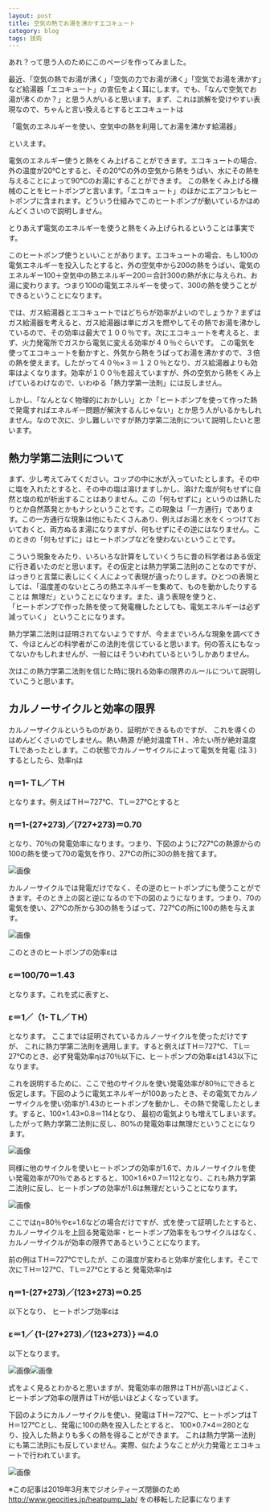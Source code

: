 ```yaml
---
layout: post
title: 空気の熱でお湯を沸かすエコキュート
category: blog
tags: 技術
---
```

あれ？って思う人のためにこのページを作ってみました。

最近、「空気の熱でお湯が沸く」「空気の力でお湯が沸く」「空気でお湯を沸かす」など給湯器「エコキュート」の宣伝をよく耳にします。でも、「なんで空気でお湯が沸くのか？」と思う人がいると思います。まず、これは誤解を受けやすい表現なので、ちゃんと言い換えるとするとエコキュートは

「電気のエネルギーを使い、空気中の熱を利用してお湯を沸かす給湯器」

といえます。

電気のエネルギー使うと熱をくみ上げることができます。エコキュートの場合、外の温度が20℃とすると、その20℃の外の空気から熱をうばい、水にその熱を与えることによって90℃のお湯にすることができます。
この熱をくみ上げる機械のことをヒートポンプと言います。「エコキュート」のほかにエアコンもヒートポンプに含まれます。どういう仕組みでこのヒートポンプが動いているかはめんどくさいので説明しません。

とりあえず電気のエネルギーを使うと熱をくみ上げられるということは事実です。

このヒートポンプ使うといいことがあります。エコキュートの場合、もし100の電気エネルギーを投入したとすると、外の空気中から200の熱をうばい、電気のエネルギー100＋空気中の熱エネルギー200＝合計300の熱が水に与えられ、お湯に変わります。つまり100の電気エネルギーを使って、300の熱を使うことができるということになります。

では、ガス給湯器とエコキュートではどちらが効率がよいのでしょうか？まずはガス給湯器を考えると、ガス給湯器は単にガスを燃やしてその熱でお湯を沸かしているので、その効率は最大で１００％です。次にエコキュートを考えると、まず、火力発電所でガスから電気に変える効率が４０％ぐらいです。 この電気を使ってエコキュートを動かすと、外気から熱をうばってお湯を沸かすので、３倍の熱を使えます。したがって４０％×３＝１２０％となり、ガス給湯器よりも効率はよくなります。効率が１００％を超えていますが、外の空気から熱をくみ上げているわけなので、いわゆる「熱力学第一法則」には反しません。 

しかし、「なんとなく物理的におかしい」とか「ヒートポンプを使って作った熱で発電すればエネルギー問題が解決するんじゃない」とか思う人がいるかもしれません。なので次に、少し難しいですが熱力学第二法則について説明したいと思います。


## 熱力学第二法則について

まず、少し考えてみてください。コップの中に水が入っていたとします。その中に塩を入れたとすると、その中の塩は溶けますしかし、溶けた塩が何もせずに自然と塩の粒が析出することはありません。この「何もせずに」というのは熱したりとか自然蒸発とかもナシということです。この現象は「一方通行」であります。この一方通行な現象は他にもたくさんあり、例えばお湯と水をくっつけておいておくと、両方ぬるま湯になりますが、何もせずにその逆にはなりません。このときの「何もせずに」はヒートポンプなどを使わないということです。

こういう現象をみたり、いろいろな計算をしていくうちに昔の科学者はある仮定に行き着いたのだと思います。その仮定とは熱力学第二法則のことなのですが、はっきりと言葉に表しにくく人によって表現が違ったりします。ひとつの表現としては、「温度差のないところの熱エネルギーを集めて、ものを動かしたりすることは 無理だ」ということになります。また、違う表現を使うと、  
「ヒートポンプで作った熱を使って発電機したとしても、電気エネルギーは必ず減っていく」 
ということになります。

熱力学第二法則は証明されてないようですが、今ままでいろんな現象を調べてきて、今ほとんどの科学者がこの法則を信じていると思います。何の答えにもなってないかもしれませんが、一般にはそういわれているというしかありません。

次はこの熱力学第二法則を信じた時に現れる効率の限界のルールについて説明していこうと思います。

## カルノーサイクルと効率の限界

カルノーサイクルというものがあり、証明ができるものですが、 これを導くのはめんどくさいのでしません。熱い熱源 が絶対温度ＴH 、冷たい所が絶対温度ＴLであったとします。この状態でカルノーサイクルによって電気を発電 (注３)するとしたら、効率ηは

### η＝1-ＴL／ＴH　　　

となります。例えばＴH＝727℃、ＴL＝27℃とすると

### η＝1-(27+273)／(727+273)＝0.70

となり、70％の発電効率になります。つまり、下図のように727℃の熱源からの100の熱を使って70の電気を作り、27℃の所に30の熱を捨てます。

![画像](/images/20050416-kalno1.jpg)

カルノーサイクルでは発電だけでなく、その逆のヒートポンプにも使うことができます。そのとき上の図と逆になるので下の図のようになります。つまり、70の電気を使い、27℃の所から30の熱をうばって、727℃の所に100の熱を与えます。

![画像](/images/20050416-heat1.jpg)

このときのヒートポンプの効率εは

### ε＝100/70＝1.43  

となります。これを式に表すと、

### ε＝1／（1-ＴL／ＴH）  

となります。
ここまでは証明されているカルノーサイクルを使っただけですが、 これに熱力学第二法則を適用します。すると例えばＴH＝727℃、ＴL＝27℃のとき、必ず発電効率ηは70％以下に、ヒートポンプの効率εは1.43以下になります。

これを説明するために、ここで他のサイクルを使い発電効率が80％にできると仮定します。下図のように電気エネルギーが100あったとき、その電気でカルノーサイクルを使い効率が1.43のヒートポンプを動かし、その熱で発電したとします。すると、100×1.43×0.8＝114となり、 最初の電気よりも増えてしまいます。したがって熱力学第二法則に反し、80%の発電効率は無理だということになります。

![画像](/images/20050416-fuka1.jpg)

同様に他のサイクルを使いヒートポンプの効率が1.6で、カルノーサイクルを使い発電効率が70％であるとすると、100×1.6×0.7＝112となり、これも熱力学第二法則に反し、ヒートポンプの効率が1.6は無理だということになります。

![画像](/images/20050416-fuka2.jpg)

ここではη=80％やε=1.6などの場合だけですが、式を使って証明したとすると、カルノーサイクルを上回る発電効率・ヒートポンプ効率をもつサイクルはなく、カルノーサイクルが効率の限界であるということになります。


前の例はＴH＝727℃でしたが、この温度が変わると効率が変化します。そこで次にＴH＝127℃、ＴL＝27℃とすると 発電効率ηは

### η＝1-(27+273)／(123+273)＝0.25  

以下となり、 ヒートポンプ効率εは

### ε＝1／｛1-(27+273)／(123+273）｝＝4.0  

以下となります。

![画像](/images/20050416-kalno2.jpg)![画像](/images/20050416-heat2.jpg)

式をよく見るとわかると思いますが、発電効率の限界はＴHが高いほどよく、
ヒートポンプ効率の限界はＴHが低いほどよくなっています。

下図のようにカルノーサイクルを使い、発電はＴH＝727℃、ヒートポンプはＴH＝127℃とし、発電に100の熱を投入したとすると、 100×0.7×4＝280となり、投入した熱よりも多くの熱を得ることができます。
これは熱力学第一法則にも第二法則にも反していません。実際、似たようなことが火力発電とエコキュートで行われています。

![画像](/images/20050416-sys.jpg)


※この記事は2019年3月末でジオシティーズ閉鎖のため http://www.geocities.jp/heatpump_lab/ をの移転した記事になります
